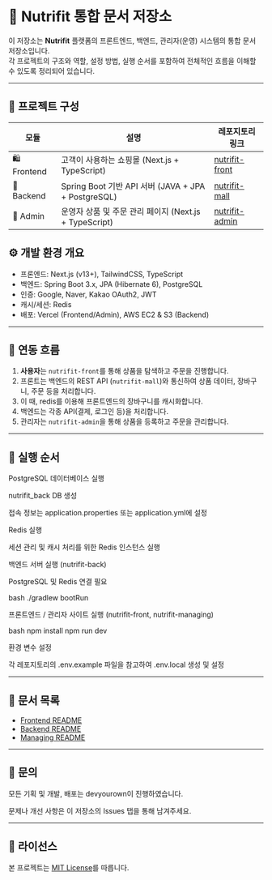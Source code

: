 # 🧾 Nutrifit 통합 문서 저장소

이 저장소는 **Nutrifit** 플랫폼의 프론트엔드, 백엔드, 관리자(운영) 시스템의 통합 문서 저장소입니다.  
각 프로젝트의 구조와 역할, 설정 방법, 실행 순서를 포함하여 전체적인 흐름을 이해할 수 있도록 정리되어 있습니다.

---

## 📌 프로젝트 구성

| 모듈        | 설명                                          | 레포지토리 링크 |
|-------------|-----------------------------------------------|------------------|
| 🛍️ Frontend | 고객이 사용하는 쇼핑몰 (Next.js + TypeScript) | [nutrifit-front](https://github.com/devyourown/nutrifit-front) |
| 🧠 Backend   | Spring Boot 기반 API 서버 (JAVA + JPA + PostgreSQL) | [nutrifit-mall](https://github.com/devyourown/nutrifit-mall) |
| 🧾 Admin     | 운영자 상품 및 주문 관리 페이지 (Next.js + TypeScript) | [nutrifit-admin](https://github.com/devtourown/nutrifit-admin) |

## ⚙️ 개발 환경 개요

- 프론엔드: Next.js (v13+), TailwindCSS, TypeScript
- 백엔드: Spring Boot 3.x, JPA (Hibernate 6), PostgreSQL
- 인증: Google, Naver, Kakao OAuth2, JWT
- 캐시/세션: Redis
- 배포: Vercel (Frontend/Admin), AWS EC2 & S3 (Backend)

---

## 🔗 연동 흐름

1. **사용자**는 `nutrifit-front`를 통해 상품을 탐색하고 주문을 진행합니다.
2. 프론트는 백엔드의 REST API (`nutrifit-mall`)와 통신하여 상품 데이터, 장바구니, 주문 등을 처리합니다.
3. 이 때, redis를 이용해 프론트엔드의 장바구니를 캐시화합니다.
4. 백엔드는 각종 API(결제, 로그인 등)을 처리합니다.
5. 관리자는 `nutrifit-admin`을 통해 상품을 등록하고 주문을 관리합니다.

---

## 🚀 실행 순서
PostgreSQL 데이터베이스 실행

nutrifit_back DB 생성

접속 정보는 application.properties 또는 application.yml에 설정

Redis 실행

세션 관리 및 캐시 처리를 위한 Redis 인스턴스 실행

백엔드 서버 실행 (nutrifit-back)

PostgreSQL 및 Redis 연결 필요

bash
./gradlew bootRun

프론트엔드 / 관리자 사이트 실행 (nutrifit-front, nutrifit-managing)

bash
npm install
npm run dev

환경 변수 설정

각 레포지토리의 .env.example 파일을 참고하여 .env.local 생성 및 설정



---

## 📁 문서 목록

- [Frontend README](https://github.com/devyourown/nutrifit-front/blob/main/README.md)
- [Backend README](https://github.com/devyourown/nutrifit-back/blob/main/README.md)
- [Managing README](https://github.com/devyourown/nutrifit-managing/blob/main/README.md)

---

## 🙋 문의

모든 기획 및 개발, 배포는 devyourown이 진행하였습니다. 

문제나 개선 사항은 이 저장소의 Issues 탭을 통해 남겨주세요.

---

## 📄 라이선스

본 프로젝트는 [MIT License](./LICENSE)를 따릅니다.
